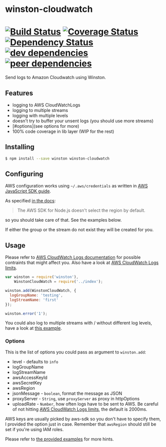 # winston-cloudwatch <br />
[![Build Status](https://travis-ci.org/lazywithclass/winston-cloudwatch.svg?branch=master)](https://travis-ci.org/lazywithclass/winston-cloudwatch) [![Coverage Status](https://coveralls.io/repos/github/lazywithclass/winston-cloudwatch/badge.svg?branch=master)](https://coveralls.io/github/lazywithclass/winston-cloudwatch?branch=master)
[![Dependency Status](https://david-dm.org/lazywithclass/winston-cloudwatch.svg)](https://david-dm.org/lazywithclass/winston-cloudwatch) [![dev dependencies](https://david-dm.org/lazywithclass/winston-cloudwatch/dev-status.svg)](https://david-dm.org/lazywithclass/winston-cloudwatch#info=devDependencies) [![peer dependencies](https://david-dm.org/lazywithclass/winston-cloudwatch/peer-status.svg)](https://david-dm.org/lazywithclass/winston-cloudwatch#info=peerDependencies)
==================

Send logs to Amazon Cloudwatch using Winston.

## Features

 * logging to AWS CloudWatchLogs
 * logging to multiple streams
 * logging with multiple levels
 * doesn't try to buffer your unsent logs (you should use more streams)
 * [#options](see options for more)
 * 100% code coverage in lib layer (WIP for the rest)

## Installing

```sh
$ npm install --save winston winston-cloudwatch
```

## Configuring

AWS configuration works using `~/.aws/credentials` as written in [AWS JavaScript SDK guide](http://docs.aws.amazon.com/AWSJavaScriptSDK/guide/node-configuring.html#Setting_AWS_Credentials).

As specified [in the docs](http://docs.aws.amazon.com/AWSJavaScriptSDK/guide/node-configuring.html#Setting_the_Region):

 > The AWS SDK for Node.js doesn't select the region by default.

so you should take care of that. See the examples below.

If either the group or the stream do not exist they will be created for you.

## Usage

Please refer to [AWS CloudWatch Logs documentation](http://docs.aws.amazon.com/AmazonCloudWatchLogs/latest/APIReference/API_PutLogEvents.html) for possible contraints that might affect you.
Also have a look at [AWS CloudWatch Logs limits](http://docs.aws.amazon.com/AmazonCloudWatch/latest/DeveloperGuide/cloudwatch_limits.html).

```js
var winston = require('winston'),
    WinstonCloudWatch = require('../index');

winston.add(WinstonCloudWatch, {
  logGroupName: 'testing',
  logStreamName: 'first'
});

winston.error('1');
```

You could also log to multiple streams with / without different log levels, have a look at [this example](https://github.com/lazywithclass/winston-cloudwatch/blob/master/examples/multiple-logger.js).

### Options

This is the list of options you could pass as argument to `winston.add`:

 * level - defaults to `info`
 * logGroupName
 * logStreamName
 * awsAccessKeyId
 * awsSecretKey
 * awsRegion
 * jsonMessage - `boolean`, format the message as JSON
 * proxyServer - `String`, use `proxyServer` as proxy in httpOptions
 * uploadRate - `Number`, how often logs have to be sent to AWS. Be careful of not hitting [AWS CloudWatch Logs limits](http://docs.aws.amazon.com/AmazonCloudWatch/latest/DeveloperGuide/cloudwatch_limits.html), the default is 2000ms.

AWS keys are usually picked by aws-sdk so you don't have to specify them, I provided the option just in case. Remember that `awsRegion` should still be set if you're using IAM roles.

Please refer to [the provided examples](https://github.com/lazywithclass/winston-cloudwatch/blob/master/examples) for more hints.
